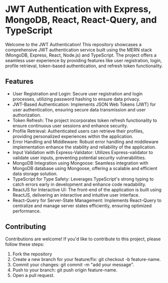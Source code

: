 # JWT Authentication with Express, MongoDB, React, React-Query, and TypeScript

Welcome to the JWT Authentication! This repository showcases a comprehensive JWT authentication service built using the MERN stack (MongoDB, Express, React, Node.js) and TypeScript. The project offers a seamless user experience by providing features like user registration, login, profile retrieval, token-based authentication, and refresh token functionality.

## Features

- User Registration and Login: Secure user registration and login processes, utilizing password hashing to ensure data privacy.
- JWT-Based Authentication: Implements JSON Web Tokens (JWT) for user authentication, ensuring secure data transmission and user authorization.
- Token Refresh: The project incorporates token refresh functionality to ensure continuous user sessions and enhance security.
- Profile Retrieval: Authenticated users can retrieve their profiles, providing personalized experiences within the application.
- Error Handling and Middleware: Robust error handling and middleware implementation enhance the stability and reliability of the application.
- Input Validation with Express-Validator: Utilizes Express-validator to validate user inputs, preventing potential security vulnerabilities.
- MongoDB Integration using Mongoose: Seamless integration with MongoDB database using Mongoose, offering a scalable and efficient data storage solution.
- TypeScript for Type Safety: Leverages TypeScript's strong typing to catch errors early in development and enhance code readability.
- ReactJS for Interactive UI: The front-end of the application is built using ReactJS, delivering an interactive and intuitive user interface.
- React-Query for Server-State Management: Implements React-Query to centralize and manage server states efficiently, ensuring optimized performance.

## Contributing
Contributions are welcome! If you'd like to contribute to this project, please follow these steps:

1. Fork the repository<br>
2. Create a new branch for your feature/fix: git checkout -b feature-name.<br>
3. Commit your changes: git commit -m "add your message".<br>
4. Push to your branch: git push origin feature-name.<br>
5. Open a pull request.<br>
